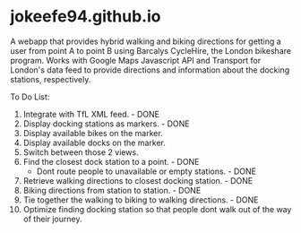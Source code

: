 jokeefe94.github.io
===================
A webapp that provides hybrid walking and biking directions for getting a user from point A to point B using Barcalys CycleHire, the London bikeshare program.
Works with Google Maps Javascript API and Transport for London's data feed to provide directions and information about the docking stations, respectively.

To Do List:
<ol>
	<li>Integrate with TfL XML feed. - DONE</li>
	<li>Display docking stations as markers. - DONE</li>
	<li>Display available bikes on the marker.</li>
	<li>Display available docks on the marker.</li>
	<li>Switch between those 2 views.</li>
	<li>Find the closest dock station to a point. - DONE
		<ul>
			<li>Dont route people to unavailable or empty stations. - DONE</li>
		</ul>
	</li>
	<li>Retrieve walking directions to closest docking station. - DONE</li>
	<li>Biking directions from station to station. - DONE</li>
	<li>Tie together the walking to biking to walking directions. - DONE</li>
	<li>Optimize finding docking station so that people dont walk out of the way of their journey.</li>
</ol>

